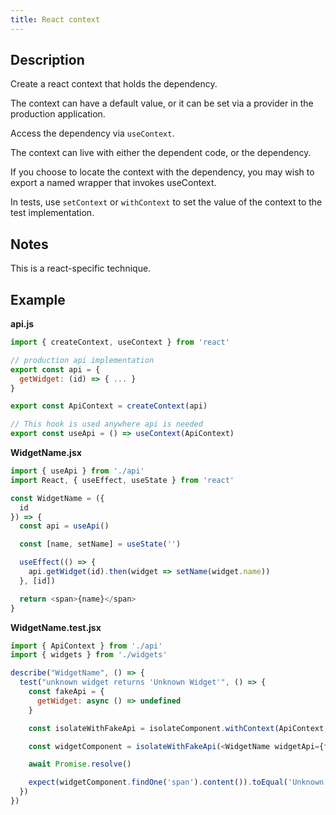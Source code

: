 ```yaml
---
title: React context
---
```


## Description

Create a react context that holds the dependency.

The context can have a default value, or it can be set via a provider in the production application.

Access the dependency via `useContext`.

The context can live with either the dependent code, or the dependency.

If you choose to locate the context with the dependency, you may wish to export a named wrapper that invokes useContext.

In tests, use `setContext` or `withContext` to set the value of the context to the test implementation.

## Notes

This is a react-specific technique.

## Example

**api.js**
```javascript
import { createContext, useContext } from 'react'

// production api implementation
export const api = {
  getWidget: (id) => { ... }
}

export const ApiContext = createContext(api)

// This hook is used anywhere api is needed
export const useApi = () => useContext(ApiContext)
```

**WidgetName.jsx**
```javascript
import { useApi } from './api'
import React, { useEffect, useState } from 'react'

const WidgetName = ({
  id
}) => {
  const api = useApi()

  const [name, setName] = useState('')

  useEffect(() => {
    api.getWidget(id).then(widget => setName(widget.name))
  }, [id])

  return <span>{name}</span>
}

```

**WidgetName.test.jsx**

```javascript
import { ApiContext } from './api'
import { widgets } from './widgets'

describe("WidgetName", () => {
  test("unknown widget returns 'Unknown Widget'", () => {
    const fakeApi = {
      getWidget: async () => undefined
    }

    const isolateWithFakeApi = isolateComponent.withContext(ApiContext, fakeApi)

    const widgetComponent = isolateWithFakeApi(<WidgetName widgetApi={fakeApi} widgetId={42} />)

    await Promise.resolve()

    expect(widgetComponent.findOne('span').content()).toEqual('Unknown Widget')
  })
})
```

